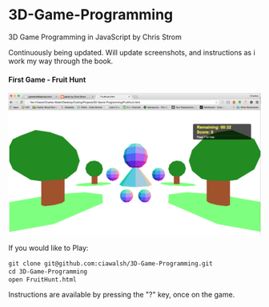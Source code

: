 # 3D-Game-Programming
3D Game Programming in JavaScript by Chris Strom

Continuously being updated. Will update screenshots, and instructions as i work my way through the book.

#### First Game - Fruit Hunt

![image](https://raw.githubusercontent.com/ciawalsh/3D-Game-Programming/master/Screen%20Shot%20FruitHunt.png)

If you would like to Play:
```
git clone git@github.com:ciawalsh/3D-Game-Programming.git
cd 3D-Game-Programming
open FruitHunt.html
```
Instructions are available by pressing the "?" key, once on the game.

